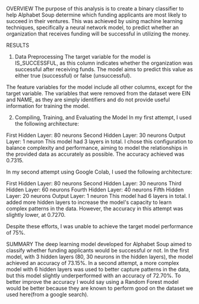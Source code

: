 OVERVIEW
The purpose of this analysis is to create a binary classifier to help Alphabet Soup determine which funding applicants are most likely to succeed in their ventures. This was achieved by using machine learning techniques, specifically a neural network model, to predict whether an organization that receives funding will be successful in utilizing the money.

RESULTS
1. Data Preprocessing
The target variable for the model is IS_SUCCESSFUL, as this column indicates whether the organization was successful after receiving funds. The model aims to predict this value as either true (successful) or false (unsuccessful).

The feature variables for the model include all other columns, except for the target variable. The variables that were removed from the dataset were EIN and NAME, as they are simply identifiers and do not provide useful information for training the model.

2. Compiling, Training, and Evaluating the Model
In my first attempt, I used the following architecture:

First Hidden Layer: 80 neurons
Second Hidden Layer: 30 neurons
Output Layer: 1 neuron
This model had 3 layers in total. I chose this configuration to balance complexity and performance, aiming to model the relationships in the provided data as accurately as possible. The accuracy achieved was 0.7315.

In my second attempt using Google Colab, I used the following architecture:

First Hidden Layer: 80 neurons
Second Hidden Layer: 30 neurons
Third Hidden Layer: 60 neurons
Fourth Hidden Layer: 40 neurons
Fifth Hidden Layer: 20 neurons
Output Layer: 1 neuron
This model had 6 layers in total. I added more hidden layers to increase the model's capacity to learn complex patterns in the data. However, the accuracy in this attempt was slightly lower, at 0.7270.

Despite these efforts, I was unable to achieve the target model performance of 75%.




SUMMARY
The deep learning model developed for Alphabet Soup aimed to classify whether funding applicants would be successful or not. In the first model, with 3 hidden layers (80, 30 neurons in the hidden layers), the model achieved an accuracy of 73.15%. In a second attempt, a more complex model with 6 hidden layers was used to better capture patterns in the data, but this model slightly underperformed with an accuracy of 72.70%.
To better improve the accuracy I would say using a Random Forest model would be better because they are known to perform good on the dataset we used here(from a google search).